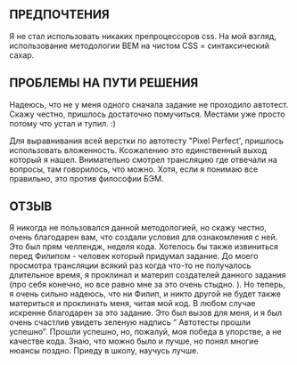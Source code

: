 ## ПРЕДПОЧТЕНИЯ

Я не стал использовать никаких препроцессоров css. На мой взгляд, использование методологии BEM на чистом СSS = синтаксический сахар. 

## ПРОБЛЕМЫ НА ПУТИ РЕШЕНИЯ

Надеюсь, что не у меня одного сначала задание не проходило автотест. Скажу честно, пришлось достаточно помучиться. Местами уже просто потому что устал и тупил. :)

Для выравнивания всей верстки по автотесту "Pixel Perfect', пришлось использовать вложенность. Ксожалению это единственный выход который я нашел. Внимательно смотрел трансляцию где отвечали на вопросы, там говорилось, что можно. Хотя, если я понимаю все правильно, это против философии БЭМ.

## ОТЗЫВ

Я никогда не пользовался данной методологией, но скажу честно, очень благодарен вам, что создали условия для ознакомления с ней. Это был прям челлендж, неделя кода. Хотелось бы также извиниться перед Филипом - человек который придумал задание. До моего просмотра трансляции всякий раз когда что-то не получалось длительное время, я проклинал и материл создателей данного задания (про себя конечно, но все равно мне за это очень стыдно. ). Но теперь, я очень сильно надеюсь, что ни Филип, и никто другой не будет также материться и проклинать меня, читая мой код. В любом случае искренне благодарен за это задание. Это был вызов для меня, и я был очень счастлив увидеть зеленую надпись “ Автотесты прошли успешно”. Прошли успешно, но, пожалуй, моя победа в упорстве, а не качестве кода. Знаю, что можно было и лучше, но понял многие нюансы поздно. Приеду в школу, научусь лучше. 

